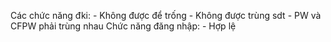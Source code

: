 Các chức năng đki:
	- Không được để trống
	- Không được trùng sdt
	- PW và CFPW phải trùng nhau
Chức năng đăng nhập:
	- Hợp lệ